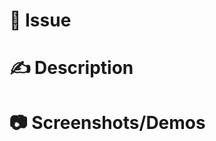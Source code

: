 # 🔗 Issue
<!-- Add link to the issue -->

# ✍️ Description
<!-- Please include a summary of the change and which issue is fixed.  -->

# 📷 Screenshots/Demos
<!-- Optional... but greatly appreciated! Please add a snapshot or quick video demonstrating the changes made in the PR. [jam.dev](jam.dev) is a great tool to help provide these in video or snapshot -->
